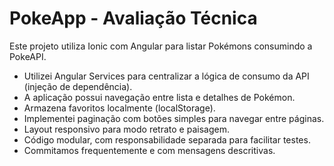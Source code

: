# PokeApp - Avaliação Técnica

Este projeto utiliza Ionic com Angular para listar Pokémons consumindo a PokeAPI.

- Utilizei Angular Services para centralizar a lógica de consumo da API (injeção de dependência).
- A aplicação possui navegação entre lista e detalhes de Pokémon.
- Armazena favoritos localmente (localStorage).
- Implementei paginação com botões simples para navegar entre páginas.
- Layout responsivo para modo retrato e paisagem.
- Código modular, com responsabilidade separada para facilitar testes.
- Commitamos frequentemente e com mensagens descritivas.
